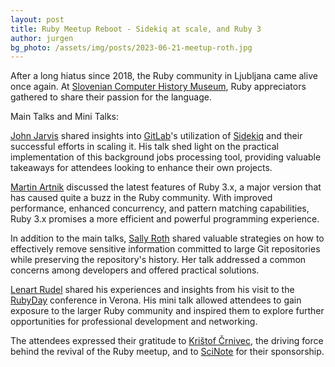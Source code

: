 ```yaml
---
layout: post
title: Ruby Meetup Reboot - Sidekiq at scale, and Ruby 3
author: jurgen
bg_photo: /assets/img/posts/2023-06-21-meetup-roth.jpg
---
```


After a long hiatus since 2018, the Ruby community in Ljubljana came alive once again. At [Slovenian Computer History Museum], Ruby appreciators gathered to share their passion for the language.

Main Talks and Mini Talks:

[John Jarvis] shared insights into [GitLab]'s utilization of [Sidekiq] and their successful efforts in scaling it. His talk shed light on the practical implementation of this background jobs processing tool, providing valuable takeaways for attendees looking to enhance their own projects.

[Martin Artnik] discussed the latest features of Ruby 3.x, a major version that has caused quite a buzz in the Ruby community. With improved performance, enhanced concurrency, and pattern matching capabilities, Ruby 3.x promises a more efficient and powerful programming experience.

In addition to the main talks, [Sally Roth] shared valuable strategies on how to effectively remove sensitive information committed to large Git repositories while preserving the repository's history. Her talk addressed a common concerns among developers and offered practical solutions.

[Lenart Rudel] shared his experiences and insights from his visit to the [RubyDay] conference in Verona. His mini talk allowed attendees to gain exposure to the larger Ruby community and inspired them to explore further opportunities for professional development and networking.

The attendees expressed their gratitude to [Krištof Črnivec](https://si.linkedin.com/in/kri%C5%A1tof-%C4%8Drnivec-582a60150), the driving force behind the revival of the Ruby meetup, and to [SciNote](https://www.scinote.net/) for their sponsorship.

[John Jarvis]: https://si.linkedin.com/in/john-jarvis-287a246
[Martin Artnik]: https://si.linkedin.com/in/martin-artnik-6826485b
[Sally Roth]: https://sallyroth.dev/
[Lenart Rudel]: https://si.linkedin.com/in/lenartr
[Slovenian Computer History Museum]: https://www.racunalniski-muzej.si/
[GitLab]: https://about.gitlab.com/
[Sidekiq]: https://sidekiq.org/
[RubyDay]: https://rubyday.it
